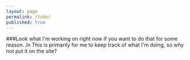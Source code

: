 ```yaml
---
layout: page
permalink: /todo/
published: true
---
```


###Look what I'm working on right now if you want to do that for some reason. /n This is primarily for me to keep track of what I'm doing, so why not put it on the site?